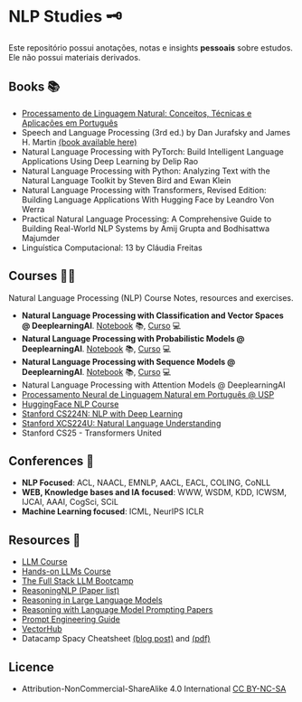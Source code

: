# NLP Studies 🗝️
Este repositório possui anotações, notas e insights **pessoais** sobre estudos. Ele não possui materiais derivados.

## Books 📚
- [Processamento de Linguagem Natural: Conceitos, Técnicas e Aplicações em Português](https://github.com/k3ybladewielder/nlp/blob/main/books/pln_caseli.md)
- Speech and Language Processing (3rd ed.) by Dan Jurafsky and James H. Martin [(book available here)](https://web.stanford.edu/~jurafsky/slp3/ed3book.pdf)
- Natural Language Processing with PyTorch: Build Intelligent Language Applications Using Deep Learning by Delip Rao
- Natural Language Processing with Python: Analyzing Text with the Natural Language Toolkit by Steven Bird and Ewan Klein
- Natural Language Processing with Transformers, Revised Edition: Building Language Applications With Hugging Face by Leandro Von Werra
- Practical Natural Language Processing: A Comprehensive Guide to Building Real-World NLP Systems by Amij Grupta and Bodhisattwa Majumder
- Linguística Computacional: 13 by Cláudia Freitas

## Courses 🧑‍💻
Natural Language Processing (NLP) Course Notes, resources and exercises.
  - **Natural Language Processing with Classification and Vector Spaces @ DeeplearningAI**. [Notebook](https://github.com/k3ybladewielder/nlp/blob/main/nlp_classification_vectors/nlp_classification_vectors.ipynb) 📚, [Curso](https://www.coursera.org/learn/classification-vector-spaces-in-nlp) 💻
  - **Natural Language Processing with Probabilistic Models @ DeeplearningAI**. [Notebook](https://github.com/k3ybladewielder/nlp/blob/main/nlp_probabilistic_models/nlp_prob_models.ipynb) 📚, [Curso](https://www.coursera.org/learn/probabilistic-models-in-nlp) 💻
  - **Natural Language Processing with Sequence Models @ DeeplearningAI**. [Notebook](https://github.com/k3ybladewielder/nlp/blob/main/nlp_sequence_models/nlp_seq_models.ipynb) 📚, [Curso](https://www.coursera.org/learn/sequence-models-in-nlp) 💻  
  - Natural Language Processing with Attention Models @ DeeplearningAI
  - [Processamento Neural de Linguagem Natural em Português @ USP](https://github.com/k3ybladewielder/nlp/blob/main/nlp_usp/nlp_usp.md)
  - [HuggingFace NLP Course](https://github.com/k3ybladewielder/nlp/blob/main/huggingface_course/nlp_course.ipynb)
  - [Stanford CS224N: NLP with Deep Learning](https://github.com/k3ybladewielder/nlp/blob/main/stanford_cs224n/stanford_cs224n.md)
  - [Stanford XCS224U: Natural Language Understanding](https://github.com/k3ybladewielder/nlp/blob/main/stanford_xcs224u/stanford_xcs224u.md)
  - Stanford CS25 - Transformers United
  
## Conferences 📜
- **NLP Focused**: ACL, NAACL, EMNLP, AACL, EACL, COLING, CoNLL
- **WEB, Knowledge bases and IA focused**: WWW, WSDM, KDD, ICWSM, IJCAI, AAAI, CogSci, SCiL
- **Machine Learning focused**: ICML, NeurIPS ICLR
  
## Resources 🧰
- [LLM Course](https://github.com/mlabonne/llm-course)
- [Hands-on LLMs Course](https://github.com/iusztinpaul/hands-on-llms?tab=readme-ov-file#hands-on-llms-course-)
- [The Full Stack LLM Bootcamp](https://fullstackdeeplearning.com/)
- [ReasoningNLP (Paper list)](https://github.com/FreedomIntelligence/ReasoningNLP)
- [Reasoning in Large Language Models](https://github.com/jeffhj/LM-reasoning)
- [Reasoning with Language Model Prompting Papers](https://github.com/zjunlp/Prompt4ReasoningPapers)
- [Prompt Engineering Guide](https://www.promptingguide.ai/)
- [VectorHub](https://hub.superlinked.com/)
- Datacamp Spacy Cheatsheet [(blog post)](https://www.datacamp.com/cheat-sheet/spacy-cheat-sheet-advanced-nlp-in-python) and [(pdf)](spacy_cheatsheet.pdf)

## Licence
- Attribution-NonCommercial-ShareAlike 4.0 International [CC BY-NC-SA](https://github.com/k3ybladewielder/math_for_ml_ds/blob/main/LICENSE)
